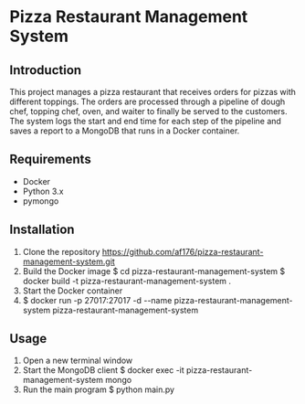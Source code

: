 # Pizza Restaurant Management System

## Introduction
This project manages a pizza restaurant that receives orders for pizzas with different toppings. The orders are processed through a pipeline of dough chef, topping chef, oven, and waiter to finally be served to the customers. The system logs the start and end time for each step of the pipeline and saves a report to a MongoDB that runs in a Docker container.

## Requirements
- Docker
- Python 3.x
- pymongo

## Installation
1. Clone the repository 
    https://github.com/af176/pizza-restaurant-management-system.git
2. Build the Docker image
    $ cd pizza-restaurant-management-system
    $ docker build -t pizza-restaurant-management-system .
3. Start the Docker container
4. $ docker run -p 27017:27017 -d --name pizza-restaurant-management-system pizza-restaurant-management-system

## Usage
1. Open a new terminal window
2. Start the MongoDB client
    $ docker exec -it pizza-restaurant-management-system mongo
3. Run the main program
    $ python main.py


   
